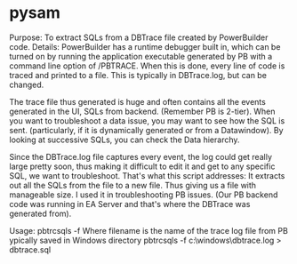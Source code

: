 # pysam
Purpose: To extract SQLs from a DBTrace file created by PowerBuilder code.
Details: PowerBuilder has a runtime debugger built in, which can be turned on
by running the application executable generated by PB with a command line option of /PBTRACE.
When this is done, every line of code is traced and printed to a file. This is typically in DBTrace.log,
but can be changed.

The trace file thus generated is huge and often contains all the events generated in the UI, SQLs from
backend. (Remember PB is 2-tier). When you want to troubleshoot a data issue, you may want to see how the 
SQL is sent. (particularly, if it is dynamically generated or from a Datawindow). By looking at successive SQLs,
you can check the Data hierarchy. 

Since the DBTrace.log file captures every event, the log could get really large pretty soon, thus making it
difficult to edit it and get to any specific SQL, we want to troubleshoot. That's what this script addresses:
It extracts out all the SQLs from the file to a new file. Thus giving us a file with manageable size.
I used it in troubleshooting PB issues. (Our PB backend code was running in EA Server and that's where the DBTrace
was generated from).

Usage: pbtrcsqls -f <filename>
    Where filename is the name of the trace log file from PB
    ypically saved in Windows directory
    pbtrcsqls -f c:\\windows\\dbtrace.log > dbtrace.sql
